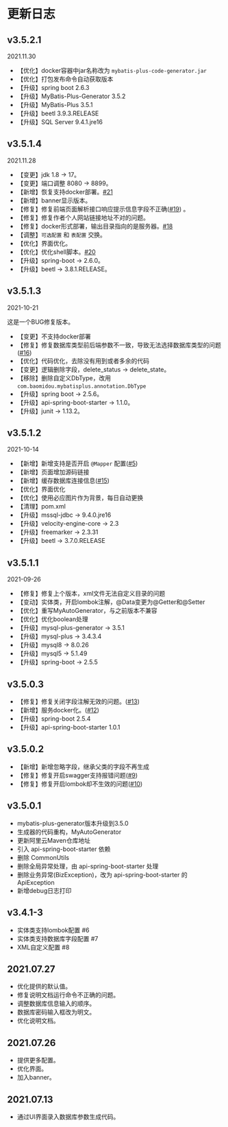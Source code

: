# 更新日志

## v3.5.2.1

2021.11.30

- 【优化】docker容器中jar名称改为 `mybatis-plus-code-generator.jar`
- 【优化】打包发布命令自动获取版本
- 【升级】spring boot 2.6.3
- 【升级】MyBatis-Plus-Generator 3.5.2
- 【升级】MyBatis-Plus 3.5.1
- 【升级】beetl 3.9.3.RELEASE
- 【升级】SQL Server 9.4.1.jre16

## v3.5.1.4

2021.11.28

- 【变更】jdk 1.8 -> 17。
- 【变更】端口调整 8080 -> 8899。
- 【新增】恢复支持docker部署。[#21](https://github.com/fengwenyi/mybatis-plus-code-generator/issues/21)
- 【新增】banner显示版本。
- 【修复】修复前端页面解析接口响应提示信息字段不正确([#19](https://github.com/fengwenyi/mybatis-plus-code-generator/issues/19)) 。
- 【修复】修复作者个人网站链接地址不对的问题。
- 【修复】docker形式部署，输出目录指向的是服务器。[#18](https://github.com/fengwenyi/mybatis-plus-code-generator/issues/18)
- 【调整】`可选配置` 和 `表配置` 交换。
- 【优化】界面优化。
- 【优化】优化shell脚本。[#20](https://github.com/fengwenyi/mybatis-plus-code-generator/issues/20)
- 【升级】spring-boot -> 2.6.0。
- 【升级】beetl -> 3.8.1.RELEASE。


## v3.5.1.3

2021-10-21

这是一个BUG修复版本。

- 【变更】不支持docker部署
- 【修复】修复数据库类型前后端参数不一致，导致无法选择数据库类型的问题([#16](https://github.com/fengwenyi/mybatis-plus-code-generator/issues/16))
- 【优化】代码优化，去除没有用到或者多余的代码
- 【变更】逻辑删除字段，delete_status -> delete_state。
- 【移除】删除自定义DbType，改用 `com.baomidou.mybatisplus.annotation.DbType`
- 【升级】spring boot -> 2.5.6。
- 【升级】api-spring-boot-starter -> 1.1.0。
- 【升级】junit -> 1.13.2。

## v3.5.1.2

2021-10-14

- 【新增】新增支持是否开启 `@Mapper` 配置([#5](https://github.com/fengwenyi/mybatis-plus-code-generator/issues/5))
- 【新增】页面增加源码链接
- 【新增】缓存数据库连接信息([#15](https://github.com/fengwenyi/mybatis-plus-code-generator/issues/15))
- 【优化】界面优化
- 【优化】使用必应图片作为背景，每日自动更换
- 【清理】pom.xml
- 【升级】mssql-jdbc -> 9.4.0.jre16
- 【升级】velocity-engine-core -> 2.3
- 【升级】freemarker -> 2.3.31
- 【升级】beetl -> 3.7.0.RELEASE

## v3.5.1.1

2021-09-26

- 【修复】修复上个版本，xml文件无法自定义目录的问题
- 【变动】实体类，开启lombok注解，@Data变更为@Getter和@Setter
- 【优化】重写MyAutoGenerator，与之前版本不兼容
- 【优化】优化boolean处理
- 【升级】mysql-plus-generator -> 3.5.1
- 【升级】mysql-plus -> 3.4.3.4
- 【升级】mysql8 -> 8.0.26
- 【升级】mysql5 -> 5.1.49
- 【升级】spring-boot -> 2.5.5


## v3.5.0.3

- 【修复】修复关闭字段注解无效的问题。([#13](https://github.com/fengwenyi/mybatis-plus-code-generator/issues/13))
- 【新增】服务docker化。([#12](https://github.com/fengwenyi/mybatis-plus-code-generator/issues/12))
- 【升级】spring-boot 2.5.4
- 【升级】api-spring-boot-starter 1.0.1

## v3.5.0.2

- 【新增】新增忽略字段，继承父类的字段不再生成
- 【修复】修复开启swagger支持报错问题([#9](https://github.com/fengwenyi/mybatis-plus-code-generator/issues/9))
- 【修复】修复开启lombok却不生效的问题([#10](https://github.com/fengwenyi/mybatis-plus-code-generator/issues/10))

## v3.5.0.1

- mybatis-plus-generator版本升级到3.5.0
- 生成器的代码重构，MyAutoGenerator
- 更新阿里云Maven仓库地址
- 引入 api-spring-boot-starter 依赖
- 删除 CommonUtils
- 删除全局异常处理，由 api-spring-boot-starter 处理
- 删除业务异常(BizException)，改为 api-spring-boot-starter 的 ApiException
- 新增debug日志打印

## v3.4.1-3

- 实体类支持lombok配置 #6
- 实体类支持数据库字段配置 #7
- XML自定义配置 #8

## 2021.07.27

- 优化提供的默认值。
- 修复说明文档运行命令不正确的问题。
- 调整数据库信息输入的顺序。
- 数据库密码输入框改为明文。
- 优化说明文档。

## 2021.07.26

- 提供更多配置。
- 优化界面。
- 加入banner。

## 2021.07.13

- 通过UI界面录入数据库参数生成代码。